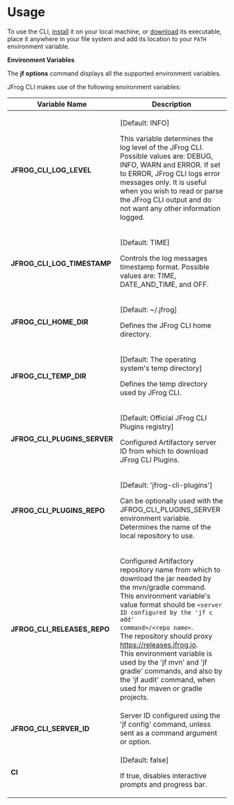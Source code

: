 # Usage

To use the CLI, [install](https://jfrog.com/getcli/) it on your local machine, or [download](https://jfrog.com/getcli/) its executable, place it anywhere in your file system and add its location to your `PATH` environment variable.

**Environment Variables**

The **jf options** command displays all the supported environment variables.

JFrog CLI makes use of the following environment variables:

| Variable Name                   | Description                                                                                                                                                                                                                                                                                                                                                                                                                                                                                                             |
|---------------------------------|-------------------------------------------------------------------------------------------------------------------------------------------------------------------------------------------------------------------------------------------------------------------------------------------------------------------------------------------------------------------------------------------------------------------------------------------------------------------------------------------------------------------------|
| **JFROG\_CLI\_LOG\_LEVEL**      | <p>[Default: INFO]</p><p>This variable determines the log level of the JFrog CLI. Possible values are: DEBUG, INFO, WARN and ERROR. If set to ERROR, JFrog CLI logs error messages only. It is useful when you wish to read or parse the JFrog CLI output and do not want any other information logged.</p>                                                                                                                                                                                                             |
| **JFROG\_CLI\_LOG\_TIMESTAMP**  | <p>[Default: TIME]</p><p>Controls the log messages timestamp format. Possible values are: TIME, DATE_AND_TIME, and OFF.</p>                                                                                                                                                                                                                                                                                                                                                                                             |
| **JFROG\_CLI\_HOME\_DIR**       | <p>[Default: ~/.jfrog]</p><p>Defines the JFrog CLI home directory.</p>                                                                                                                                                                                                                                                                                                                                                                                                                                                  |
| **JFROG\_CLI\_TEMP\_DIR**       | <p>[Default: The operating system's temp directory]</p><p>Defines the temp directory used by JFrog CLI.</p>                                                                                                                                                                                                                                                                                                                                                                                                             |
| **JFROG\_CLI\_PLUGINS\_SERVER** | <p>[Default: Official JFrog CLI Plugins registry]</p><p>Configured Artifactory server ID from which to download JFrog CLI Plugins.</p>                                                                                                                                                                                                                                                                                                                                                                                  |
| **JFROG\_CLI\_PLUGINS\_REPO**   | <p>[Default: 'jfrog-cli-plugins']</p><p>Can be optionally used with the JFROG_CLI_PLUGINS_SERVER environment variable. Determines the name of the local repository to use.</p>                                                                                                                                                                                                                                                                                                                                          |
| **JFROG\_CLI\_RELEASES\_REPO**  | <p>Configured Artifactory repository name from which to download the jar needed by the mvn/gradle command.<br>This environment variable's value format should be <code>&#x3C;server ID configured by the 'jf c add' command>/&#x3C;repo name></code>.<br>The repository should proxy <a href="https://releases.jfrog.io/">https://releases.jfrog.io</a>.<br>This environment variable is used by the 'jf mvn' and 'jf gradle' commands, and also by the 'jf audit' command, when used for maven or gradle projects.</p> |
| **JFROG\_CLI\_SERVER\_ID**      | Server ID configured using the 'jf config' command, unless sent as a command argument or option.                                                                                                                                                                                                                                                                                                                                                                                                                        |
| **CI**                          | <p>[Default: false]</p><p>If true, disables interactive prompts and progress bar.</p>                                                                                                                                                                                                                                                                                                                                                                                                                                   |

